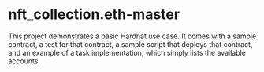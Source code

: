 # nft_collection.eth-master
This project demonstrates a basic Hardhat use case. It comes with a sample contract, a test for that contract, a sample script that deploys that contract, and an example of a task implementation, which simply lists the available accounts.
